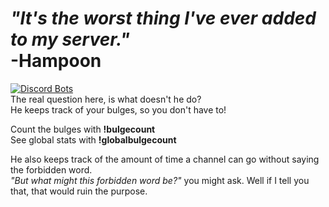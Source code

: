 _"It's the worst thing I've ever added to my server."_  
-Hampoon
=======

[![Discord Bots](https://discordbots.org/api/widget/517201738646945803.svg)](https://discordbots.org/bot/517201738646945803)  
The real question here, is what doesn't he do?  
He keeps track of your bulges, so you don't have to!

Count the bulges with **!bulgecount**  
See global stats with **!globalbulgecount**

He also keeps track of the amount of time a channel can go without saying the forbidden word.  
_"But what might this forbidden word be?"_ you might ask. Well if I tell you that, that would ruin the purpose.
